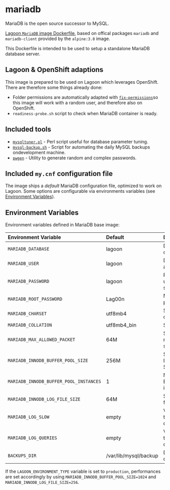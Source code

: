 # mariadb

MariaDB is the open source successor to MySQL.

[Lagoon `MariaDB` image Dockerfile](https://github.com/amazeeio/lagoon/blob/master/images/mariadb/Dockerfile), based on offical packages `mariadb` and `mariadb-client` provided by the `alpine:3.8` image.

This Dockerfile is intended to be used to setup a standalone MariaDB database server.

## Lagoon & OpenShift adaptions

This image is prepared to be used on Lagoon which leverages OpenShift. There are therefore some things already done:

* Folder permissions are automatically adapted with [`fix-permissions`](https://github.com/sclorg/s2i-base-container/blob/master/core/root/usr/bin/fix-permissions)so this image will work with a random user, and therefore also on OpenShift.
* `readiness-probe.sh` script to check when MariaDB container is ready.

## Included tools

* [`mysqltuner.pl`](https://github.com/major/MySQLTuner-perl) - Perl script useful for database parameter tuning.
* [`mysql-backup.sh`](https://github.com/amazeeio/lagoon/blob/master/images/mariadb/mysql-backup.sh) - Script for automating the daily MySQL backups ondevelopment machine.
* [`pwgen`](https://linux.die.net/man/1/pwgen) - Utility to generate random and complex passwords.

## Included `my.cnf` configuration file

The image ships a _default_ MariaDB configuration file, optimized to work on Lagoon. Some options are configurable via environments variables \(see [Environment Variables](../../environment-variables.md)\).

## Environment Variables

Environment variables defined in MariaDB base image:

| Environment Variable | Default | Description |
| :--- | :--- | :--- |
| `MARIADB_DATABASE` | lagoon | Database name created at startup |
| `MARIADB_USER` | lagoon | Default user created at startup |
| `MARIADB_PASSWORD` | lagoon | Password of default user created at startup |
| `MARIADB_ROOT_PASSWORD` | Lag00n | MariaDB root user's password |
| `MARIADB_CHARSET` | utf8mb4 | Set the server charset |
| `MARIADB_COLLATION` | utf8mb4\_bin | Set server collation |
| `MARIADB_MAX_ALLOWED_PACKET` | 64M | Set the max\_allowed\_packet size |
| `MARIADB_INNODB_BUFFER_POOL_SIZE` | 256M | Set the MariaDB InnoDB Buffer Pool Size |
| `MARIADB_INNODB_BUFFER_POOL_INSTANCES` | 1 | Number of InnoDB Buffer Pool instances |
| `MARIADB_INNODB_LOG_FILE_SIZE` | 64M | Size of InnoDB log file |
| `MARIADB_LOG_SLOW` | empty | Variable to control the save of slow queries |
| `MARIADB_LOG_QUERIES` | empty | Variable to control the save of ALL queries |
| `BACKUPS_DIR` | /var/lib/mysql/backup | Default path for databases' backups |

If the `LAGOON_ENVIRONMENT_TYPE` variable is set to `production`, performances are set accordingly by using `MARIADB_INNODB_BUFFER_POOL_SIZE=1024` and `MARIADB_INNODB_LOG_FILE_SIZE=256`.

